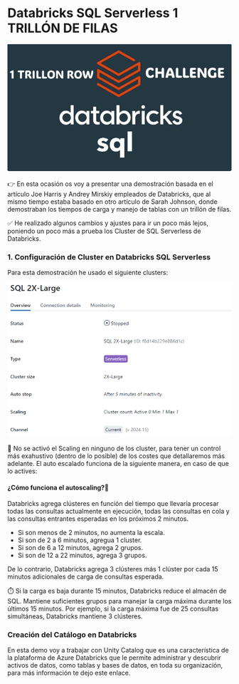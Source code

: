 # <h1 align="left">Databricks SQL Serverless 1 TRILLÓN DE FILAS</h1>



![Databricks](./images/databricks1trillon.png)


👉 En esta ocasión os voy a presentar una demostración basada en el artículo Joe Harris y Andrey Mirskiy empleados de Databricks, que al mismo tiempo estaba basado en otro artículo de Sarah Johnson, donde demostraban los tiempos de carga y manejo de tablas con un trillón de filas. 

✅ He realizado algunos cambios y ajustes para ir un poco más lejos, poniendo un poco más a prueba los Cluster de SQL Serverless de Databricks.

<h3 align="left">1. Configuración de Cluster en Databricks SQL Serverless</h3>

Para esta demostración he usado el siguiente clusters:

![Databricks](./images/large2.png)

📢 No se activó el Scaling en ninguno de los cluster, para tener un control más exahustivo (dentro de lo posible) de los costes que detallaremos más adelante. El auto escalado funciona de la siguiente manera, en caso de que lo actives:

<h4 align="left">¿Cómo funciona el autoscaling?🚀</h4> 

Databricks agrega clústeres en función del tiempo que llevaría procesar todas las consultas actualmente en ejecución, todas las consultas en cola y las consultas entrantes esperadas en los próximos 2 minutos.

- Si son menos de 2 minutos, no aumenta la escala.
- Si son de 2 a 6 minutos, agregua 1 cluster.
- Si son de 6 a 12 minutos, agrega 2 grupos.
- Si son de 12 a 22 minutos, agrega 3 grupos.

De lo contrario, Databricks agrega 3 clústeres más 1 clúster por cada 15 minutos adicionales de carga de consultas esperada.

⏱️ Si la carga es baja durante 15 minutos, Databricks reduce el almacén de SQL. Mantiene suficientes grupos para manejar la carga máxima durante los últimos 15 minutos. Por ejemplo, si la carga máxima fue de 25 consultas simultáneas, Databricks mantiene 3 clústeres.

<h3 align="left">Creación del Catálogo en Databricks</h3>

En esta demo voy a trabajar con Unity Catalog que es una característica de la plataforma de Azure Databricks que le permite administrar y descubrir activos de datos, como tablas y bases de datos, en toda su organización, para más información te dejo este enlace.
